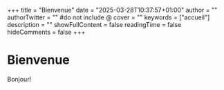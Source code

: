 +++
title = "Bienvenue"
date = "2025-03-28T10:37:57+01:00"
author = ""
authorTwitter = "" #do not include @
cover = ""
keywords = ["accueil"]
description = ""
showFullContent = false
readingTime = false
hideComments = false
+++

# Bienvenue

Bonjour! 